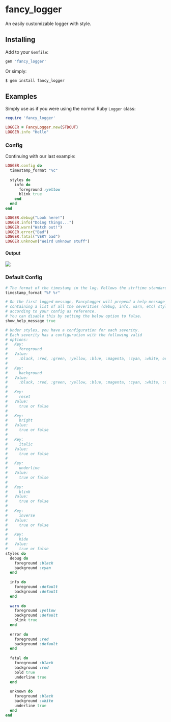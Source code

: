 # fancy_logger

An easily customizable logger with style.

## Installing

Add to your `Gemfile`:

```ruby
gem 'fancy_logger'
```

Or simply:

```bash
$ gem install fancy_logger
````

## Examples

Simply use as if you were using the normal Ruby `Logger` class:

```ruby
require 'fancy_logger'

LOGGER = FancyLogger.new(STDOUT)
LOGGER.info "Hello"
```

### Config

Continuing with our last example:

```ruby
LOGGER.config do
  timestamp_format "%c"
  
  styles do
    info do
      foreground :yellow
      blink true
    end
  end
end

LOGGER.debug("Look here!")
LOGGER.info("Doing things...")
LOGGER.warn("Watch out!")
LOGGER.error("Bad")
LOGGER.fatal("VERY bad")
LOGGER.unknown("Weird unknown stuff")
```

#### Output

<img src="http://oi44.tinypic.com/sfwlkp.jpg"></img>

### Default Config

```ruby
# The format of the timestamp in the log. Follows the strftime standards.
timestamp_format "%F %r"

# On the first logged message, FancyLogger will prepend a help message
# containing a list of all the severities (debug, info, warn, etc) styled
# according to your config as reference.
# You can disable this by setting the below option to false.
show_help_message true

# Under styles, you have a configuration for each severity.
# Each severity has a configuration with the following valid
# options:
#   Key:
#     foreground
#   Value:
#     :black, :red, :green, :yellow, :blue, :magenta, :cyan, :white, or :default
#   
#   Key:
#     background
#   Value:
#     :black, :red, :green, :yellow, :blue, :magenta, :cyan, :white, :default
#   
#   Key:
#     reset
#   Value:
#     true or false
#   
#   Key:
#     bright
#   Value:
#     true or false
#   
#   Key:
#     italic
#   Value:
#     true or false
#   
#   Key:
#     underline
#   Value:
#     true or false
#   
#   Key:
#     blink
#   Value:
#     true or false
#   
#   Key:
#     inverse
#   Value:
#     true or false
#   
#   Key:
#     hide
#   Value:
#     true or false
styles do
  debug do
    foreground :black
    background :cyan
  end
  
  info do
    foreground :default
    background :default
  end
  
  warn do
    foreground :yellow
    background :default
    blink true
  end
  
  error do
    foreground :red
    background :default
  end
  
  fatal do
    foreground :black
    background :red
    bold true
    underline true
  end
  
  unknown do
    foreground :black
    background :white
    underline true
  end
end
```

